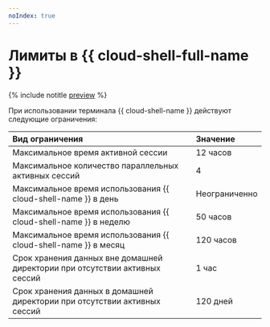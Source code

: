```yaml
---
noIndex: true
---
```


# Лимиты в {{ cloud-shell-full-name }}

{% include notitle [preview](../../../_includes/note-preview.md) %}

При использовании терминала {{ cloud-shell-name }} действуют следующие ограничения:

| Вид ограничения                                                             | Значение      |
|:----------------------------------------------------------------------------|:--------------|
| Максимальное время активной сессии                                          | 12 часов      |
| Максимальное количество параллельных активных сессий                        | 4             |
| Максимальное время использования {{ cloud-shell-name }} в день              | Неограниченно |
| Максимальное время использования {{ cloud-shell-name }} в неделю            | 50 часов      |
| Максимальное время использования {{ cloud-shell-name }} в месяц             | 120 часов     |
| Срок хранения данных вне домашней директории при отсутствии активных сессий | 1 час         |
| Срок хранения данных в домашней директории при отсутствии активных сессий   | 120 дней      |
